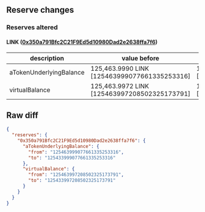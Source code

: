 ## Reserve changes

### Reserves altered

#### LINK ([0x350a791Bfc2C21F9Ed5d10980Dad2e2638ffa7f6](https://optimistic.etherscan.io/address/0x350a791Bfc2C21F9Ed5d10980Dad2e2638ffa7f6))

| description | value before | value after |
| --- | --- | --- |
| aTokenUnderlyingBalance | 125,463.9990 LINK [125463999077661335253316] | 125,433.9990 LINK [125433999077661335253316] |
| virtualBalance | 125,463.9972 LINK [125463997208502325173791] | 125,433.9972 LINK [125433997208502325173791] |


## Raw diff

```json
{
  "reserves": {
    "0x350a791Bfc2C21F9Ed5d10980Dad2e2638ffa7f6": {
      "aTokenUnderlyingBalance": {
        "from": "125463999077661335253316",
        "to": "125433999077661335253316"
      },
      "virtualBalance": {
        "from": "125463997208502325173791",
        "to": "125433997208502325173791"
      }
    }
  }
}
```